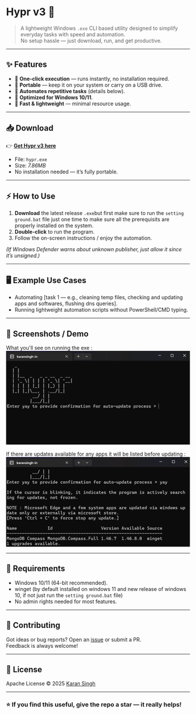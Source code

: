 
# Hypr v3 🚀

> A lightweight Windows `.exe` CLI based utility designed to simplify everyday tasks with speed and automation.  
No setup hassle — just download, run, and get productive.

---

## ✨ Features

- 🔹 **One-click execution** — runs instantly, no installation required.  
- 🔹 **Portable** — keep it on your system or carry on a USB drive.  
- 🔹 **Automates repetitive tasks** (details below).  
- 🔹 **Optimized for Windows 10/11**.  
- 🔹 **Fast & lightweight** — minimal resource usage.  

---

## 📥 Download

👉 [**Get Hypr v3 here**](https://github.com/karansingh-in/scripting-and-automating/releases/tag/hypr_v3)

- File: `hypr.exe`  
- Size: *7.86MB*  
- No installation needed — it’s fully portable.

---

## ⚡ How to Use

1. **Download** the latest release `.exe`but first make sure to run the `setting ground.bat` file just one time to make sure all the prerequisits are properly installed on the system.  
2. **Double-click** to run the program.  
3. Follow the on-screen instructions / enjoy the automation.  

*(If Windows Defender warns about unknown publisher, just allow it since it’s unsigned.)*

---

## 🖥️ Example Use Cases

- Automating [task 1 — e.g., cleaning temp files, checking and updating apps and softwares, flushing dns queries].   
- Running lightweight automation scripts without PowerShell/CMD typing.  


---

## 📸 Screenshots / Demo

What you'll see on running the exe :
![alt text](/assets/startpage.png)

If there are updates available for any apps it will be listed before updating :
![alt text](/assets/running.png)

---

## 🔧 Requirements

- Windows 10/11 (64-bit recommended).
- winget (by default installed on windows 11 and new release of windows 10, if not just run the `setting ground.bat` file)
- No admin rights needed for most features.

---

## 🤝 Contributing

Got ideas or bug reports? Open an [issue](../../issues) or submit a PR.  
Feedback is always welcome!  

---

## 📜 License

Apache License © 2025 [Karan Singh](https://github.com/karansingh-in)  

---

### ⭐ If you find this useful, give the repo a star — it really helps!
